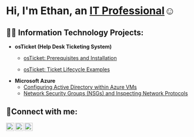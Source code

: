 <h1>Hi, I'm Ethan, an <a href="https://www.linkedin.com/in/ethan-mcconnell-98646b2b3/">IT Professional</a>☺</h1>

<h2>👨‍💻 Information Technology Projects:</h2>

- <b>osTicket (Help Desk Ticketing System)</b>
  - [osTicket: Prerequisites and Installation](https://github.com/ethanneets/osticket-prereqs)

  - [osTicket: Ticket Lifecycle Examples](https://github.com/ethanneets/ticket-lifecycle)
- <b>Microsoft Azure</b>
  - [Configuring Active Directory within Azure VMs](https://github.com/ethanneets/configure-ad)
  - [Network Security Groups (NSGs) and Inspecting Network Protocols](https://github.com/ethanneets/azure-network-protocols)

<h2>🤳Connect with me:</h2>

[<img align="left" alt="Ethan | Twitter" width="22px" src="https://cdn.jsdelivr.net/npm/simple-icons@v3/icons/twitter.svg" />][twitter]
[<img align="left" alt="Ethan | LinkedIn" width="22px" src="https://cdn.jsdelivr.net/npm/simple-icons@v3/icons/linkedin.svg" />][linkedin]
[<img align="left" alt="Ethan | Instagram" width="22px" src="https://cdn.jsdelivr.net/npm/simple-icons@v3/icons/instagram.svg" />][instagram]

[twitter]: https://twitter.com/EthanMcCon14058
[instagram]: https://www.instagram.com/ethan__mcc1
[linkedin]: https://www.linkedin.com/in/ethan-mcconnell-98646b2b3/
